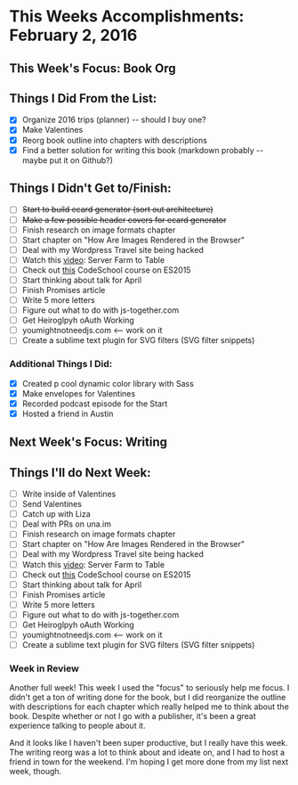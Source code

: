 # This Weeks Accomplishments: February 2, 2016

## This Week's Focus: Book Org

## Things I Did From the List:

- [x] Organize 2016 trips (planner) -- should I buy one?
- [x] Make Valentines
- [x] Reorg book outline into chapters with descriptions
- [x] Find a better solution for writing this book (markdown probably -- maybe put it on Github?)

## Things I Didn't Get to/Finish:

- [ ] ~~Start to build ecard generator (sort out architecture)~~
- [ ] ~~Make a few possible header covers for ecard generator~~
- [ ] Finish research on image formats chapter
- [ ] Start chapter on "How Are Images Rendered in the Browser"
- [ ] Deal with my Wordpress Travel site being hacked
- [ ] Watch this [video](https://www.youtube.com/watch?v=uMp_c_M0h1c&feature=youtu.be&a): Server Farm to Table
- [ ] Check out [this](https://www.codeschool.com/courses/es2015-the-shape-of-javascript-to-come) CodeSchool course on ES2015
- [ ] Start thinking about talk for April
- [ ] Finish Promises article
- [ ] Write 5 more letters
- [ ] Figure out what to do with js-together.com
- [ ] Get Heiroglpyh oAuth Working
- [ ] youmightnotneedjs.com <-- work on it
- [ ] Create a sublime text plugin for SVG filters (SVG filter snippets)

### Additional Things I Did:

- [x] Created p cool dynamic color library with Sass
- [x] Make envelopes for Valentines
- [x] Recorded podcast episode for the Start
- [x] Hosted a friend in Austin

## Next Week's Focus: Writing

## Things I'll do Next Week:

- [ ] Write inside of Valentines
- [ ] Send Valentines
- [ ] Catch up with Liza
- [ ] Deal with PRs on una.im
- [ ] Finish research on image formats chapter
- [ ] Start chapter on "How Are Images Rendered in the Browser"
- [ ] Deal with my Wordpress Travel site being hacked
- [ ] Watch this [video](https://www.youtube.com/watch?v=uMp_c_M0h1c&feature=youtu.be&a): Server Farm to Table
- [ ] Check out [this](https://www.codeschool.com/courses/es2015-the-shape-of-javascript-to-come) CodeSchool course on ES2015
- [ ] Start thinking about talk for April
- [ ] Finish Promises article
- [ ] Write 5 more letters
- [ ] Figure out what to do with js-together.com
- [ ] Get Heiroglpyh oAuth Working
- [ ] youmightnotneedjs.com <-- work on it
- [ ] Create a sublime text plugin for SVG filters (SVG filter snippets)

### Week in Review

Another full week! This week I used the "focus" to seriously help me focus. I didn't get a ton of writing done for the book, but I did reorganize the outline with descriptions for each chapter which really helped me to think about the book. Despite whether or not I go with a publisher, it's been a great experience talking to people about it.

And it looks like I haven't been super productive, but I really have this week. The writing reorg was a lot to think about and ideate on, and I had to host a friend in town for the weekend. I'm hoping I get more done from my list next week, though.